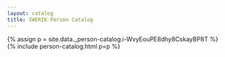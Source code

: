```yaml
---
layout: catalog
title: SWERIK Person Catalog
---
```

{% assign p = site.data._person-catalog.i-WvyEouPE8dhy8CskayBP8T %}
{% include person-catalog.html p=p %}


